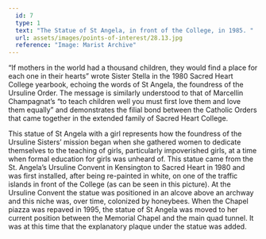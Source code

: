 ```yaml
---
  id: 7
  type: 1
  text: "The Statue of St Angela, in front of the College, in 1985. "
  url: assets/images/points-of-interest/28.13.jpg
  reference: "Image: Marist Archive"
---
```

“If mothers in the world had a thousand children, they would find a place for each one in their hearts” wrote Sister Stella in the 1980 Sacred Heart College yearbook, echoing the words of St Angela, the foundress of the Ursuline Order. The message is similarly understood to that of Marcellin Champagnat’s “to teach children well you must first love them and love them equally” and demonstrates the filial bond between the Catholic Orders that came together in the extended family of Sacred Heart College.

This statue of St Angela with a girl represents how the foundress of the Ursuline Sisters’ mission began when she gathered women to dedicate themselves to the teaching of girls, particularly impoverished girls, at a time when formal education for girls was unheard of. This statue came from the St. Angela’s Ursuline Convent in Kensington to Sacred Heart in 1980 and was first installed, after being re-painted in white, on one of the traffic islands in front of the College (as can be seen in this picture). At the Ursuline Convent the statue was positioned in an alcove above an archway and this niche was, over time, colonized by honeybees. When the Chapel piazza was repaved in 1995, the statue of St Angela was moved to her current position between the Memorial Chapel and the main quad tunnel. It was at this time that the explanatory plaque under the statue was added.
        